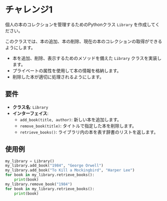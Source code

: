 # チャレンジ1
個人の本のコレクションを管理するためのPythonクラス `Library` を作成してください。

このクラスでは、本の追加、本の削除、現在の本のコレクションの取得ができるようにします。

- 本を追加、削除、表示するためのメソッドを備えた `Library` クラスを実装します。
- プライベートの属性を使用して本の情報を格納します。
- 削除した本が適切に処理されるようにします。

## 要件
- **クラス名**: `Library`
- **インターフェイス**:
    - `add_book(title, author)`: 新しい本を追加します。
    - `remove_book(title)`: タイトルで指定した本を削除します。
    - `retrieve_books()`: ライブラリ内の本を表す辞書のリストを返します。

## 使用例

```python
my_library = Library()
my_library.add_book("1984", "George Orwell")
my_library.add_book("To Kill a Mockingbird", "Harper Lee")
for book in my_library.retrieve_books():
    print(book)
my_library.remove_book("1984")
for book in my_library.retrieve_books():
    print(book)
```
